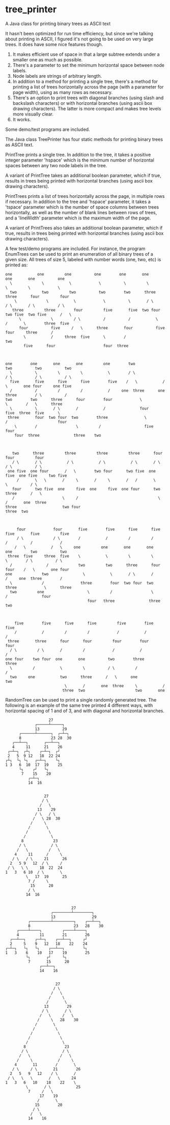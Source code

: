 # tree_printer
A Java class for printing binary trees as ASCII text

It hasn't been optimized for run time efficiency, but since we're talking about printing in ASCII, I figured it's not going to be used on very large trees.  It does have some nice features though.

 1. It makes efficient use of space in that a large subtree extends under a smaller one as much as possible.
 2. There's a parameter to set the minimum horizontal space between node labels.
 3. Node labels are strings of arbitrary length.
 4. In addition to a method for printing a single tree, there's a method for printing a list of trees horizontally across the page (with a parameter for page width), using as many rows as necessary.
 5. There's an option to print trees with diagonal branches (using slash and backslash characters) or with horizontal branches (using ascii box drawing characters). The latter is more compact and makes tree levels more visually clear.
 6. It works.

Some demo/test programs are included.

The Java class TreePrinter has four static methods for printing binary trees as ASCII text.

PrintTree prints a single tree.  In addition to the tree, it takes a positive integer parameter 'hspace' which is the minimum number of horizontal spaces between any two node labels in the tree.

A variant of PrintTree takes an additional boolean parameter, which if true, results in trees being printed with horizontal branches (using ascii box drawing characters).

PrintTrees prints a list of trees horizontally across the page, in multiple rows if necessary.  In addition to the tree and 'hspace' parameter, it takes a 'tspace' parameter which is the number of space columns between trees horizontally, as well as the number of blank lines between rows of trees, and a 'lineWidth' parameter which is the maximum width of the page.

A variant of PrintTrees also takes an additional boolean parameter, which if true, results in trees being printed with horizontal branches (using ascii box drawing characters).

A few test/demo programs are included.  For instance, the program EnumTrees can be used to print an enumeration of all binary trees of a given size.  All trees of size 5, labeled with number words (one, two, etc) is printed as:

```
one           one         one          one        one       one         one       one          one      
  \             \           \            \          \         \           \         \            \      
  two           two         two          two        two      three       three      four         four   
    \             \           \            \          \       / \         / \       / \          / \    
   three         three        four         five       five  two four    two five  two five      /   \   
      \             \         / \          /          /           \         /       \        three  five
      four          five     /   \      three       four          five    four     three      /         
        \           /     three  five      \        /                                       two         
        five      four                     four  three                                                  



one        one       one       one         one        two             two          two          two   
  \          \         \         \           \        / \             / \          / \          / \   
  five       five      five      five        five    /   \           /   \       one four     one five
  /          /         /         /           /     one  three      one  three        / \          /   
two        two      three      four        four            \               \        /   \      three  
  \          \       / \       /           /               four            five  three  five      \   
 three       four  two four  two        three                \             /                      four
    \        /                 \         /                   five        four                         
    four  three               three    two                                                            



   two      three         three         three         three      four      four         four  
   / \       / \           / \           / \           / \       / \       / \          / \   
 one five  one four       /   \        two four      two five  one five  one five     two five
     /       \   \       /     \       /     \       /   /       \         \          / \     
   four      two five  one     five  one     five  one four      two      three      /   \    
   /                     \     /                                   \       /       one  three 
three                    two four                                 three  two                  



     four            four       five        five      five      five      five       five         five
     / \             / \        /           /         /         /         /          /            /   
    /   \           /   \     one         one       one       one       one        two          two   
 three  five     three  five    \           \         \         \         \        / \          / \   
  /               /             two         two      three      four      four    /   \       one four
one             two               \           \       / \       /         /     one  three        /   
  \             /                three        four  two four  two      three            \      three  
  two         one                   \         /                 \       /               four          
                                    four   three               three  two                             



    five        five      five      five         five        five          five
    /           /         /         /            /           /             /   
 three       three      four      four         four        four          four  
  / \         / \       /         /            /           /             /     
one four    two four  one       one          two        three         three    
  \         /           \         \          / \         /             /       
  two     one           two      three      /   \      one           two       
                          \       /       one  three     \           /         
                         three  two                      two       one         
```
RandomTree can be used to print a single randomly generated tree.  The following is an example of the same tree printed 4 different ways, with horizontal spacing of 1 and of 3, and with diagonal and horizontal branches.

```
                   27        
             ┌─────┴─────┐   
             13          29  
      ┌──────┴──────┐  ┌─┴─┐ 
      8             23 28  30
   ┌──┴──┐       ┌──┴──┐     
   4     11      21    26    
 ┌─┴─┐  ┌┴┐    ┌─┴─┐  ┌┘     
 2   5  9 12   18  22 24     
┌┴┐  └┐ └┐   ┌─┴─┐    └┐     
1 3   6  10  17  19    25    
      └┐    ┌┘   └┐          
       7    15    20         
          ┌─┴─┐              
          14  16             


                 27        
                / \        
               /   \       
              13    29     
             / \   / \     
            /   \ 28  30   
           /     \         
          /       \        
         /         \       
        /           \      
       8             23    
      / \           / \    
     /   \         /   \   
    4     11      /     \  
   / \   / \     21      26
  2   5 9   12  / \     /  
 / \   \ \     18  22  24  
1   3   6 10  / \       \  
         \   17  19      25
          7 /     \        
           15      20      
          / \              
         14  16            


                             27            
                    ┌────────┴────────┐    
                    13                29   
          ┌─────────┴─────────┐    ┌──┴──┐ 
          8                   23   28    30
     ┌────┴────┐         ┌────┴────┐       
     4         11        21        26      
  ┌──┴──┐    ┌─┴─┐    ┌──┴──┐     ┌┘       
  2     5    9   12   18    22    24       
┌─┴─┐   └┐   └┐    ┌──┴──┐        └┐       
1   3    6    10   17    19        25      
         └┐       ┌┘     └┐                
          7       15      20               
               ┌──┴──┐                     
               14    16                    


                      27         
                     / \         
                    /   \        
                   /     \       
                  /       \      
                 13        29    
                / \       / \    
               /   \     /   \   
              /     \   28    30 
             /       \           
            /         \          
           /           \         
          /             \        
         /               \       
        8                 23     
       / \               / \     
      /   \             /   \    
     /     \           /     \   
    4       11        /       \  
   / \     / \       21        26
  2   5   9   12    / \       /  
 / \   \   \       /   \     24  
1   3   6   10    18    22    \  
         \       / \           25
          7     /   \            
               17    19          
              /       \          
             15        20        
            / \                  
           /   \                 
          14    16               
```

